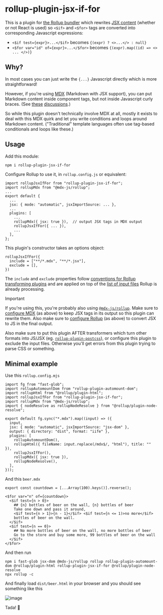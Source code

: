 # rollup-plugin-jsx-if-for
This is a plugin for [the Rollup bundler](https://rollupjs.org) which rewrites
[JSX content](https://react.dev/learn/writing-markup-with-jsx) (whether or not
React is used) so `<$if>` and `<$for>` tags are converted into corresponding
Javascript expressions:

- `<$if test={expr}>...</$if>` becomes `{(expr) ? <>...</> : null}`
- `<$for var="id" of={expr}>...</$for>` becomes `{(expr).map((id) => <> ... </>)}`

## Why?

In most cases you can just write the `{...}` Javascript directly which is
more straightforward!

However, if you're using [MDX](https://mdxjs.com/) (Markdown with
JSX support), you can put Markdown content inside component tags, but not inside
Javascript curly braces. (See [these](https://github.com/orgs/mdx-js/discussions/2581)
[discussions](https://github.com/orgs/mdx-js/discussions/2276).)

So while this plugin doesn't technically involve MDX at all, mostly it exists to
deal with this MDX quirk and let you write conditions and loops around Markdown content.
("Traditional" template languages often use tag-based conditionals and loops like these.)

## Usage

Add this module:
```
npm i rollup-plugin-jsx-if-for
```

Configure Rollup to use it, in `rollup.config.js` or equivalent:
```
import rollupJsxIfFor from "rollup-plugin-jsx-if-for";
import rollupMdx from "@mdx-js/rollup";
...
export default {
  ...
  jsx: { mode: "automatic", jsxImportSource: ... },
  ...
  plugins: [
    ...
    rollupMdx({ jsx: true }),  // output JSX tags in MDX output
    rollupJsxIfFor({ ... }),
    ...
  ],
};
```

This plugin's constructor takes an options object:

```
rollupJsxIfFor({
  include = ["**/*.mdx", "**/*.jsx"],
  exclude = [],
})
```

The `include` and `exclude` properties follow
[conventions for Rollup transforming plugins](https://rollupjs.org/plugin-development/#transformers)
and are applied on top of the
[list of input files](https://rollupjs.org/configuration-options/#input)
Rollup is already processing.

> [!IMPORTANT]
> If you're using this, you're probably also using [`@mdx-js/rollup`](https://mdxjs.com/packages/rollup/).
> Make sure to [configure MDX](https://mdxjs.com/packages/mdx/#processoroptions) (as above) to keep JSX
> tags in its output so this plugin can rewrite them. Also make sure to
> [configure Rollup](https://rollupjs.org/configuration-options/#jsx) (as above) to convert JSX to JS
> in the final output.
>
> Also make sure to put this plugin AFTER transformers which turn other formats into JS/JSX
> (eg. [`rollup-plugin-postcss`](https://github.com/egoist/rollup-plugin-postcss#readme)),
> or configure this plugin to exclude the input files. Otherwise you'll get errors from this
> plugin trying to parse CSS or something.

## Minimal example

Use this `rollup.config.mjs`

```
import fg from "fast-glob";
import rollupAutomountDom from "rollup-plugin-automount-dom";
import rollupHtml from "@rollup/plugin-html";
import rollupJsxIfFor from "rollup-plugin-jsx-if-for";
import rollupMdx from "@mdx-js/rollup";
import { nodeResolve as rollupNodeResolve } from "@rollup/plugin-node-resolve";

export default fg.sync("*.mdx").map((input) => ({
  input,
  jsx: { mode: "automatic", jsxImportSource: "jsx-dom" },
  output: { directory: "dist", format: "iife" },
  plugins: [
    rollupAutomountDom(),
    rollupHtml({ fileName: input.replace(/mdx$/, "html"), title: "" }),
    rollupJsxIfFor(),
    rollupMdx({ jsx: true }),
    rollupNodeResolve(),
  ],
}));
```

And this `beer.mdx`

```
export const countdown = [...Array(100).keys()].reverse();

<$for var="n" of={countdown}>
  <$if test={n > 0}>
    ## {n} bottles of beer on the wall, {n} bottles of beer
    Take one down and pass it around,
    <$if test={n > 1}>{n - 1}</$if> <$if test={n <= 1)>no more</$if>
    bottles of beer on the wall.
  </$if>
  <$if test={n == 0}>
    ## No more bottles of beer on the wall, no more bottles of beer
    Go to the store and buy some more, 99 bottles of beer on the wall
  </$if>
</$for>
```

And then run

```
npm i fast-glob jsx-dom @mdx-js/rollup rollup rollup-plugin-automount-dom @rollup/plugin-html rollup-plugin-jsx-if-for @rollup/plugin-node-resolve
npx rollup -c
```

And finally load `dist/beer.html` in your browser and you should see something like this

![image](https://github.com/user-attachments/assets/18db5fb4-bfc6-4eed-883e-530b8c6a65c0)

Tada! 🍺
